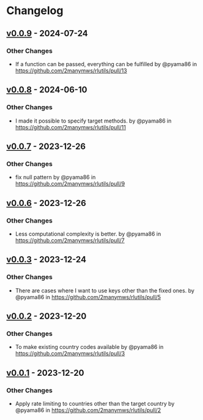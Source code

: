 # Changelog


## [v0.0.9](https://github.com/2manymws/rlutils/compare/v0.0.8...v0.0.9) - 2024-07-24
### Other Changes
- If a function can be passed, everything can be fulfilled by @pyama86 in https://github.com/2manymws/rlutils/pull/13

## [v0.0.8](https://github.com/2manymws/rlutils/compare/v0.0.7...v0.0.8) - 2024-06-10
### Other Changes
- I made it possible to specify target methods. by @pyama86 in https://github.com/2manymws/rlutils/pull/11

## [v0.0.7](https://github.com/2manymws/rlutils/compare/v0.0.6...v0.0.7) - 2023-12-26
### Other Changes
- fix null pattern by @pyama86 in https://github.com/2manymws/rlutils/pull/9

## [v0.0.6](https://github.com/2manymws/rlutils/compare/v0.0.5...v0.0.6) - 2023-12-26
### Other Changes
- Less computational complexity is better. by @pyama86 in https://github.com/2manymws/rlutils/pull/7

## [v0.0.3](https://github.com/2manymws/rlutils/compare/v0.0.2...v0.0.3) - 2023-12-24
### Other Changes
- There are cases where I want to use keys other than the fixed ones. by @pyama86 in https://github.com/2manymws/rlutils/pull/5
## [v0.0.2](https://github.com/2manymws/rlutils/compare/v0.0.1...v0.0.2) - 2023-12-20
### Other Changes
- To make existing country codes available by @pyama86 in https://github.com/2manymws/rlutils/pull/3
## [v0.0.1](https://github.com/2manymws/rlutils/commits/v0.0.1) - 2023-12-20
### Other Changes
- Apply rate limiting to countries other than the target country by @pyama86 in https://github.com/2manymws/rlutils/pull/2
